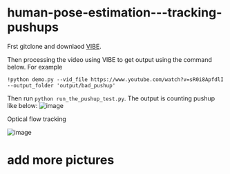 # human-pose-estimation---tracking-pushups

Frst gitclone and downlaod [VIBE](https://github.com/mkocabas/VIBE/blob/master/doc/demo.md#runtime-performance). 

Then processing the video using VIBE to get output using the command below. For example

 `!python demo.py --vid_file https://www.youtube.com/watch?v=sR0i8ApfdlI --output_folder 'output/bad_pushup'`

Then run `python run_the_pushup_test.py`. The output is counting pushup like below:
![image](https://user-images.githubusercontent.com/28846566/112023995-fe68d780-8af0-11eb-84c4-fc4fe1dcf248.png)

Optical flow tracking

![image](https://user-images.githubusercontent.com/28846566/112025326-49cfb580-8af2-11eb-9a3a-08bfe724f038.png)

# add more pictures

